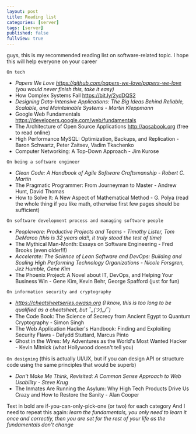 ```yaml
---
layout: post
title: Reading list
categories: [server]
tags: [server]
published: false
fullview: true
---
```


guys, this is my recommended reading list on software-related topic. I hope this will help everyone on your career

`On tech`

- *Papers We Love https://github.com/papers-we-love/papers-we-love (you would never finish this, take it easy)*
- How Complex Systems Fail https://bit.ly/2ydDQS2
- *Designing Data-Intensive Applications: The Big Ideas Behind Reliable, Scalable, and Maintainable Systems - Martin Kleppmann*
- Google Web Fundamentals https://developers.google.com/web/fundamentals
- The Architecture of Open Source Applications http://aosabook.org (free to read online)
- High Performance MySQL: Optimization, Backups, and Replication - Baron Schwartz, Peter Zaitsev, Vadim Tkachenko
- Computer Networking: A Top-Down Approach - Jim Kurose

`On being a software engineer`

- *Clean Code: A Handbook of Agile Software Craftsmanship - Robert C. Martin*
- The Pragmatic Programmer: From Journeyman to Master - Andrew Hunt, David Thomas
- How to Solve It: A New Aspect of Mathematical Method - G. Polya (read the whole thing if you like math, otherwise first few pages should be sufficient)

`On software development process and managing software people`

- *Peopleware: Productive Projects and Teams - Timothy Lister, Tom DeMarco (this is 32 years old!!, it truly stood the test of time)*
- The Mythical Man-Month: Essays on Software Engineering - Fred Brooks (even older!!!)
- *Accelerate: The Science of Lean Software and DevOps: Building and Scaling High Performing Technology Organizations - Nicole Forsgren, Jez Humble, Gene Kim*
- The Phoenix Project: A Novel about IT, DevOps, and Helping Your Business Win - Gene Kim, Kevin Behr, George Spafford (just for fun)

`On information security and cryptography`

- *https://cheatsheetseries.owasp.org (I know, this is too long to be qualified as a cheatsheet, but ¯\_(ツ)_/¯)*
- The Code Book: The Science of Secrecy from Ancient Egypt to Quantum Cryptography - Simon Singh
- The Web Application Hacker's Handbook: Finding and Exploiting Security Flaws - Dafydd Stuttard, Marcus Pinto
- Ghost in the Wires: My Adventures as the World's Most Wanted Hacker - Kevin Mitnick (what Hollywood doesn't tell you)

`On designing` (this is actually UI/UX, but if you can design API or structure code using the same principles that would be superb)

- *Don't Make Me Think, Revisited: A Common Sense Approach to Web Usability - Steve Krug*
- The Inmates Are Running the Asylum: Why High Tech Products Drive Us Crazy and How to Restore the Sanity - Alan Cooper

Text in bold are if-you-can-only-pick-one (or two) for each category
And I need to repeat this again: *learn the fundamentals, you only need to learn it once and correctly, then you are set for the rest of your life as the fundamentals don't change*
